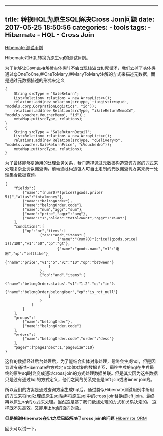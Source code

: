 
---
title: 转换HQL为原生SQL解决Cross Join问题
date: 2017-05-25 18:50:56
categories:
    - tools
tags:
    - Hibernate
    - HQL
    - Cross Join
---

[Hibernate 测试用例](https://github.com/hibernate/hibernate-orm/blob/0a2a5c622e3eb30724e80bc8661c0ac55ebfb2be/hibernate-core/src/test/java/org/hibernate/test/locale/LocaleTest.java#L43)

Hibernate将HQL转换为原生sql的测试用例。

<!--more-->

为了能够让Gson直接解析实体类时不会出现栈溢出和死循环，我们去掉了实体类通过@OneToOne,@OneToMany,@ManyToMany注解的方式来描述元数据。而是通过元数据描述的形式来定义

```
{
    String srcType = "SaleReturn";
    List<Relation> relations = new ArrayList<>();
    relations.add(new Relation(srcType, "iLogisticWayId", "models.corp.CorprationLogistics", "id"));
    relations.add(new Relation(srcType, "iSaleReturnMemoId", "models.voucher.VoucherMemo", "id"));
    metaMap.put(srcType, relations);
}
{
    String srcType = "SaleReturnDetail";
    List<Relation> relations = new ArrayList<>();
    relations.add(new Relation(srcType, "cDeliveryNo", "models.voucher.SaleReturnPrice", "cVoucherNo"));
    metaMap.put(srcType, relations);
}
```

为了最终能够更通用的处理业务关系，我们选择通过元数据构造查询方案的方式来处理复杂业务数据查询。前端通过构造强大可自由定制的元数据查询方案来统一处理集合数据查询。

```
{
	"fields":[
		{"name":"(num?0)*(price?(goods.price?5))","alias":"totalmoney"},
		{"name":"belongOrder"},
		{"name":"belongOrder.code"},
		{"name":"num","aggr":"sum"},
		{"name":"price","aggr":"avg"},
		{"name":"1","alias":"totalcount","aggr":"count"}
	],
	"conditions":[
		{"op":"or","items":[
				{"op":"and","items":[
						{"name":"(num?0)*(price?(goods.price?1))/100","v1":"50","op":"gt"},
						{"name":"goods.name","v1":"电器","op":"leftlike"},
						{"name":"price","v1":"5","v2":"10","op":"between"}
					]
				},
				{"op":"and","items":[
						{"name":"belongOrder.status","v1":"1,2","op":"in"},
						{"name":"belongOrder.belongUser","op":"is_not_null"}
					]
				}
			]
		}
	],
	"groups":[
		{"name":"belongOrder"},
		{"name":"belongOrder.code"}
	],
	"orders":[
		{"name":"belongOrder.code","order":"desc"}
	],
	"pager":{"pageIndex":1,"pageSize":10}
}
```

这样的数据经过后台处理后，为了能结合实体对象处理，最终会生成hql，但是因为没有通过Hibernate的方式定义实体对象的数据关系，最终生成的hql在生成最终的原生sql时会变成通过cross join的方式处理数据关联。但是其实因为这些数据只是没有通过hql的方式定义，他们之间的关系完全是left join或者inner join的。

所以我们的方案是通过查询方案生成hql后，通过类似Hibernate测试用例中所用的方式来将hql处理成原生sql后再将原生sql中的cross join替换成left join。最终再以原生sql的方式来处理。当然这是基于我们数据处理的方式和关系决定的。
这样既不失高效，又能用上hql的面向对象。

**但是据说Hibernate在5.1之后已经解决了cross join的问题**
[Hibernate ORM](https://hibernate.atlassian.net/projects/HHH/issues/HHH-16?filter=allissues&orderby=votes+DESC%2C+priority+DESC%2C+updated+DESC)

回头可以试一下。